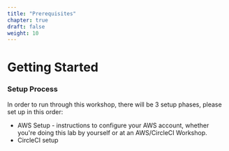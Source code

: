 ```yaml
---
title: "Prerequisites"
chapter: true
draft: false
weight: 10
---
```


# Getting Started

### Setup Process
In order to run through this workshop, there will be 3 setup phases, please set up in this order:

- AWS Setup - instructions to configure your AWS account, whether you're doing this lab by yourself or at an AWS/CircleCI Workshop.
- CircleCI setup

